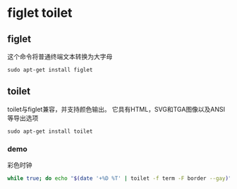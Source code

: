 # figlet toilet


## figlet

这个命令将普通终端文本转换为大字母

```
sudo apt-get install figlet
```
## toilet
 toilet与figlet兼容，并支持颜色输出。 它具有HTML，SVG和TGA图像以及ANSI等导出选项
```
sudo apt-get install toilet
```

### demo
彩色时钟
``` bash
while true; do echo "$(date '+%D %T' | toilet -f term -F border --gay)"; sleep 1; done
```